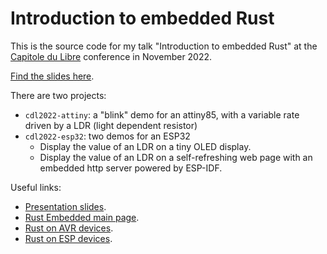 # Introduction to embedded Rust

This is the source code for my talk "Introduction to embedded Rust" at the [Capitole du Libre](https://capitoledulibre.org/) conference in November 2022.

[Find the slides here](https://docs.google.com/presentation/d/e/2PACX-1vQQf8JCeoIuUm98XDuzg1yzfgfku3OcY-W9JL_1Rhw-FaMXPpdGU93jeDcCD2Q7RMvajOdt1hipcXp7/pub).

There are two projects:

* `cdl2022-attiny`: a "blink" demo for an attiny85, with a variable rate driven by a LDR (light dependent resistor)
* `cdl2022-esp32`: two demos for an ESP32
  * Display the value of an LDR on a tiny OLED display.
  * Display the value of an LDR on a self-refreshing web page with an embedded http server powered by ESP-IDF.

Useful links:

* [Presentation slides](https://docs.google.com/presentation/d/e/2PACX-1vQQf8JCeoIuUm98XDuzg1yzfgfku3OcY-W9JL_1Rhw-FaMXPpdGU93jeDcCD2Q7RMvajOdt1hipcXp7/pub).
* [Rust Embedded main page](https://github.com/rust-embedded).
* [Rust on AVR devices](https://github.com/avr-rust/).
* [Rust on ESP devices](https://github.com/esp-rs).